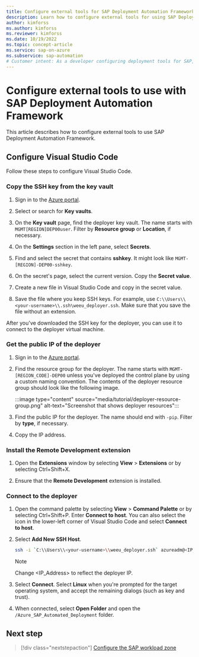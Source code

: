 ```yaml
---
title: Configure external tools for SAP Deployment Automation Framework
description: Learn how to configure external tools for using SAP Deployment Automation Framework.
author: kimforss
ms.author: kimforss
ms.reviewer: kimforss
ms.date: 10/19/2022
ms.topic: concept-article
ms.service: sap-on-azure
ms.subservice: sap-automation
# Customer intent: As a developer configuring deployment tools for SAP, I want to set up Visual Studio Code with the necessary SSH credentials, so that I can efficiently connect to the deployer virtual machine and automate deployment tasks.
---
```


# Configure external tools to use with SAP Deployment Automation Framework

This article describes how to configure external tools to use SAP Deployment Automation Framework.

## Configure Visual Studio Code

Follow these steps to configure Visual Studio Code.

### Copy the SSH key from the key vault

1. Sign in to the [Azure portal](https://portal.azure.com).

1. Select or search for **Key vaults**.

1. On the **Key vault** page, find the deployer key vault. The name starts with `MGMT[REGION]DEP00user`. Filter by **Resource group** or **Location**, if necessary.

1. On the **Settings** section in the left pane, select **Secrets**.

1. Find and select the secret that contains **sshkey**. It might look like `MGMT-[REGION]-DEP00-sshkey`.

1. On the secret's page, select the current version. Copy the **Secret value**.

1. Create a new file in Visual Studio Code and copy in the secret value.

1. Save the file where you keep SSH keys. For example, use `C:\\Users\\<your-username>\\.ssh\weeu_deployer.ssh`. Make sure that you save the file without an extension.

After you've downloaded the SSH key for the deployer, you can use it to connect to the deployer virtual machine.

### Get the public IP of the deployer

1. Sign in to the [Azure portal](https://portal.azure.com).

1. Find the resource group for the deployer. The name starts with `MGMT-[REGION_CODE]-DEP00` unless you've deployed the control plane by using a custom naming convention. The contents of the deployer resource group should look like the following image.

    :::image type="content" source="media/tutorial/deployer-resource-group.png" alt-text="Screenshot that shows deployer resources":::

1. Find the public IP for the deployer. The name should end with `-pip`. Filter by **type**, if necessary.

1. Copy the IP address.

### Install the Remote Development extension

1. Open the **Extensions** window by selecting **View** > **Extensions** or by selecting Ctrl+Shift+X.

1. Ensure that the **Remote Development** extension is installed.

### Connect to the deployer

1. Open the command palette by selecting **View** > **Command Palette** or by selecting Ctrl+Shift+P. Enter **Connect to host**. You can also select the icon in the lower-left corner of Visual Studio Code and select **Connect to host**.

1. Select **Add New SSH Host**.

    ```bash
    ssh -i `C:\\Users\\<your-username>\\weeu_deployer.ssh` azureadm@<IP_Address>
    ```

    > [!NOTE]
    > Change <IP_Address> to reflect the deployer IP.

1. Select **Connect**. Select **Linux** when you're prompted for the target operating system, and accept the remaining dialogs (such as key and trust).

1. When connected, select **Open Folder** and open the `/Azure_SAP_Automated_Deployment` folder.

## Next step

> [!div class="nextstepaction"]
> [Configure the SAP workload zone](deploy-workload-zone.md)
